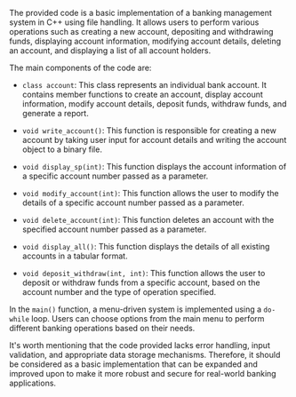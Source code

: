 The provided code is a basic implementation of a banking management system in C++ using file handling. It allows users to perform various operations such as creating a new account, depositing and withdrawing funds, displaying account information, modifying account details, deleting an account, and displaying a list of all account holders.

The main components of the code are:

- `class account`: This class represents an individual bank account. It contains member functions to create an account, display account information, modify account details, deposit funds, withdraw funds, and generate a report.

- `void write_account()`: This function is responsible for creating a new account by taking user input for account details and writing the account object to a binary file.

- `void display_sp(int)`: This function displays the account information of a specific account number passed as a parameter.

- `void modify_account(int)`: This function allows the user to modify the details of a specific account number passed as a parameter.

- `void delete_account(int)`: This function deletes an account with the specified account number passed as a parameter.

- `void display_all()`: This function displays the details of all existing accounts in a tabular format.

- `void deposit_withdraw(int, int)`: This function allows the user to deposit or withdraw funds from a specific account, based on the account number and the type of operation specified.

In the `main()` function, a menu-driven system is implemented using a `do-while` loop. Users can choose options from the main menu to perform different banking operations based on their needs.

It's worth mentioning that the code provided lacks error handling, input validation, and appropriate data storage mechanisms. Therefore, it should be considered as a basic implementation that can be expanded and improved upon to make it more robust and secure for real-world banking applications.
